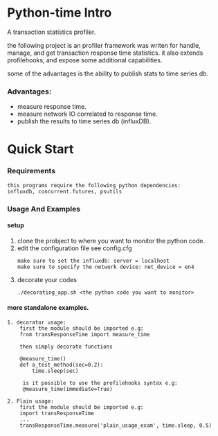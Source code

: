 # Python-time Intro

A transaction statistics profiler.

the following project is an profiler framework was writen for handle, 
manage, and get transaction response time statistics.
it also extends profilehooks, and expose some additional capabilities.

some of the advantages is the ability to publish stats to time series db.

### Advantages:
- measure response time.
- measure network IO correlated to response time.
- publish the results to time series db (influxDB).

# Quick Start

### Requirements
```
this programs require the following python dependencies:
influxdb, concurrent.futures, psutils
```

### Usage And Examples
#### setup
1. clone the probject to where you want to monitor the python code.
2. edit the configuration file see config.cfg
    ```
    make sure to set the influxdb: server = localhost
    make sure to specify the network device: net_device = en4
    ```
3. decorate your codes
     ```
     ./decorating_app.sh <the python code you want to monitor>
     ```


#### more standalone examples.
```
1. decorator usage:
    first the module should be imported e.g:
    from transResponseTime import measure_time
    
    then simply decorate functions
    
    @measure_time()
    def a_test_method(sec=0.2):
        time.sleep(sec)
        
     is it possible to use the profilehooks syntax e.g:
     @measure_time(immediate=True)
        
2. Plain usage:
    first the module should be imported e.g:
    import transResponseTime
    ...
    transResponseTime.measure('plain_usage_exam', time.sleep, 0.5)
```